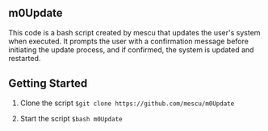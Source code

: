 ## m0Update
This code is a bash script created by mescu that updates the user's system when executed. It prompts the user with a confirmation message before initiating the update process, and if confirmed, the system is updated and restarted. 


## Getting Started
1. Clone the script
```$git clone https://github.com/mescu/m0Update```

2. Start the script
```$bash m0Update```


